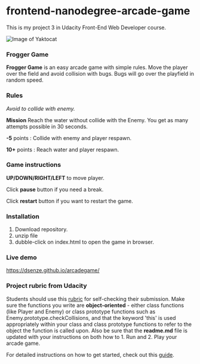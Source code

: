 frontend-nanodegree-arcade-game
===============================
This is my project 3 in Udacity Front-End Web Developer course. 

![Image of Yaktocat](https://github.com/dsenze/frontend-nanodegree-arcade-game-master/blob/master/images/arcadegame.PNG)


### Frogger Game

**Frogger Game** is an easy arcade game with simple rules. Move the player over the field and avoid collision with bugs. Bugs will go over the playfield in random speed.

### Rules

*Avoid to collide with enemy.*

**Mission**
Reach the water without collide with the Enemy. You get as many attempts possible in 30 seconds.

**-5** points : Collide with enemy and player respawn.

**10+** points : Reach water and player respawn.

### Game instructions

**UP/DOWN/RIGHT/LEFT** to move player.

Click **pause** button if you need a break.

Click **restart** button if you want to restart the game.

### Installation
1. Download repository.
2. unzip file
3. dubble-click on index.html to open the game in browser.

### Live demo

https://dsenze.github.io/arcadegame/



### Project rubric from Udacity

Students should use this [rubric](https://review.udacity.com/#!/projects/2696458597/rubric) for self-checking their submission. Make sure the functions you write are **object-oriented** - either class functions (like Player and Enemy) or class prototype functions such as Enemy.prototype.checkCollisions, and that the keyword 'this' is used appropriately within your class and class prototype functions to refer to the object the function is called upon. Also be sure that the **readme.md** file is updated with your instructions on both how to 1. Run and 2. Play your arcade game.

For detailed instructions on how to get started, check out this [guide](https://docs.google.com/document/d/1v01aScPjSWCCWQLIpFqvg3-vXLH2e8_SZQKC8jNO0Dc/pub?embedded=true).



